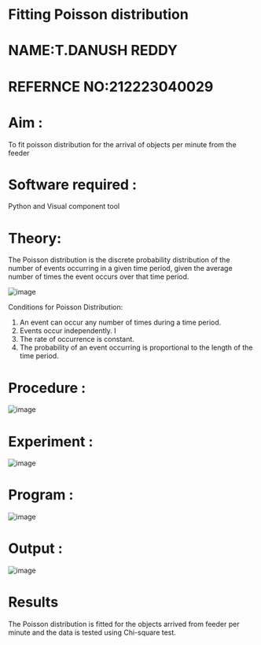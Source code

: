 # Fitting Poisson  distribution
# NAME:T.DANUSH REDDY
# REFERNCE NO:212223040029
# Aim : 

To fit poisson distribution for the arrival of objects per minute from the feeder

# Software required :  

Python and Visual component tool

# Theory:

The Poisson distribution is the discrete probability distribution of the number of events occurring in a given time period, given the average number of times the event occurs over that time period.

![image](https://user-images.githubusercontent.com/104613195/166248326-fd042076-8b0b-40c4-8b11-1d8e8fcb74db.png)

 Conditions for Poisson Distribution:

1. An event can occur any number of times during a time period.
2. Events occur independently. I
3. The rate of occurrence is constant.
4. The probability of an event occurring is proportional to the length of the time period. 
 
# Procedure :

![image](https://user-images.githubusercontent.com/104613195/166251988-d0c53205-6080-4f7b-ae4c-398178586637.png)

# Experiment :

![image](https://user-images.githubusercontent.com/103921593/230282876-f4a5afbf-cac1-4648-a1b0-c78840638a8e.png)

# Program :

   
![image](https://github.com/danushreddy7/Poisson_distribution/assets/149035740/7e6f0043-cd4a-4ebb-b4ba-ec927e1b6c84)
 

# Output : 

![image](https://github.com/danushreddy7/Poisson_distribution/assets/149035740/67ace343-dce6-49bb-bcc8-dad759d7bcef)

# Results

The Poisson distribution is fitted for the objects arrived from feeder per minute and the data is tested using Chi-square test. 
 
